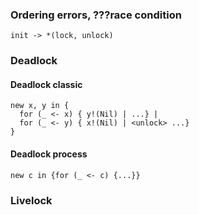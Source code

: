 ### Ordering errors, ???race condition
```init -> *(lock, unlock)```

### Deadlock

#### Deadlock classic
```
new x, y in {
  for (_ <- x) { y!(Nil) | ...} |
  for (_ <- y) { x!(Nil) | <unlock> ...}
}
```

#### Deadlock process
```
new c in {for (_ <- c) {...}}
```

### Livelock
